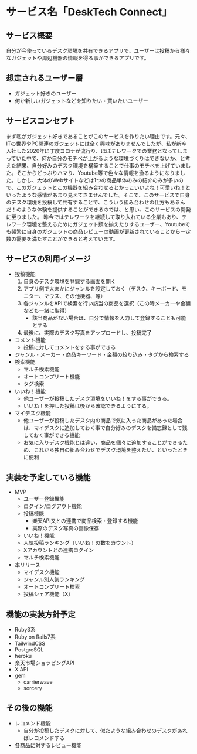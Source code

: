 # サービス名「DeskTech Connect」
## サービス概要
自分が今使っているデスク環境を共有できるアプリで、ユーザーは投稿から様々なガジェットや周辺機器の情報を得る事ができるアプリです。
## 想定されるユーザー層
  - ガジェット好きのユーザー
  - 何か新しいガジェットなどを知りたい・買いたいユーザー
## サービスコンセプト
まず私がガジェット好きであることがこのサービスを作りたい理由です。元々、ITの世界やPC関連のガジェットには全く興味がありませんでしたが、私が新卒入社した2020年に丁度コロナが流行り、ほぼテレワークでの業務となってしまっていた中で、何か自分のモチベが上がるような環境づくりはできないか、と考えた結果、自分好みのデスク環境を構築することで仕事のモチベを上げていました。そこからどっぷりハマり、Youtube等で色々な情報を漁るようになりました。しかし、大体のWebサイトなどは1つの商品単体のみの紹介のみが多いので、このガジェットとこの機器を組み合わせるとかっこいいよね！可愛いね！といったような感情があまり見えてきませんでした。そこで、このサービスで自身のデスク環境を投稿して共有することで、こういう組み合わせの仕方もあるんだ！のような体験を提供することができるのでは、と思い、このサービスの開発に至りました。
    昨今ではテレワークを継続して取り入れている企業もあり、テレワーク環境を整えるためにガジェット類を揃えたりするユーザー、Youtubeでも頻繁に自身のガジェットの商品レビューの動画が更新されていることから一定数の需要を満たすことができると考えています。
## サービスの利用イメージ
  - 投稿機能
    1. 自身のデスク環境を登録する画面を開く
    2. アプリ側で大まかにジャンルを設定しておく（デスク、キーボード、モニター、マウス、その他機器、等）
    3. 各ジャンルをAPIで検索を行い該当の商品を選択（この時メーカーや金額なども一緒に取得）
        - 該当商品がない場合は、自分で情報を入力して登録することも可能とする
    4. 最後に、実際のデスク写真をアップロードし、投稿完了
  - コメント機能
    - 投稿に対してコメントをする事ができる
  - ジャンル・メーカー・商品キーワード・金額の絞り込み・タグから検索する
  - 検索機能
    - マルチ検索機能
    - オートコンプリート機能
    - タグ検索
  - いいね！機能
    - 他ユーザーが投稿したデスク環境をいいね！をする事ができる。
    - いいね！を押した投稿は後から確認できるようにする。
  - マイデスク機能
    - 他ユーザーが投稿したデスク内の商品で気に入った商品があった場合は、マイデスクに追加しておく事で自分好みのデスクを備忘録として残しておく事ができる機能
    - お気に入りデスク機能とは違い、商品を個々に追加することができるため、これから独自の組み合わせでデスク環境を整えたい、といったときに便利
## 実装を予定している機能
  - MVP
    - ユーザー登録機能
    - ログイン/ログアウト機能
    - 投稿機能
        - 楽天API又との連携で商品検索・登録する機能
        - 実際のデスク写真の画像保存
    - いいね！機能
    - 人気投稿ランキング（いいね！の数をカウント）
    - Xアカウントとの連携ログイン
    - マルチ検索機能
- 本リリース
    - マイデスク機能
    - ジャンル別人気ランキング
    - オートコンプリート検索
    - 投稿シェア機能（X）
## 機能の実装方針予定
  - Ruby3系
  - Ruby on Rails7系
  - TailwindCSS
  - PostgreSQL
  - heroku
  - 楽天市場ショッピングAPI
  - X API
  - gem
    - carrierwave
    - sorcery
## その後の機能
  - レコメンド機能
    - 自分が投稿したデスクに対して、似たような組み合わせのデスクがあればレコメンドする
  - 各商品に対するレビュー機能